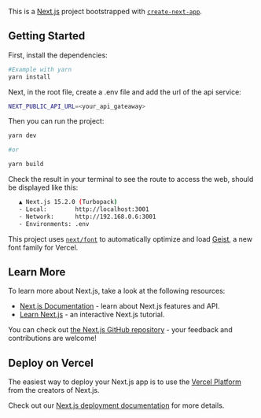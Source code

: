 This is a [Next.js](https://nextjs.org) project bootstrapped with [`create-next-app`](https://nextjs.org/docs/app/api-reference/cli/create-next-app).

## Getting Started

First, install the dependencies:

```bash
#Example with yarn
yarn install
```
Next, in the root file, create a .env file and add the url of the api service:
```bash
NEXT_PUBLIC_API_URL=<your_api_gateaway>
```
Then you can run the project:
```bash
yarn dev

#or

yarn build
```

Check the result in your terminal to see the route to access the web, should be displayed like this:

```bash
   ▲ Next.js 15.2.0 (Turbopack)
   - Local:        http://localhost:3001
   - Network:      http://192.168.0.6:3001
   - Environments: .env
```

This project uses [`next/font`](https://nextjs.org/docs/app/building-your-application/optimizing/fonts) to automatically optimize and load [Geist](https://vercel.com/font), a new font family for Vercel.

## Learn More

To learn more about Next.js, take a look at the following resources:

- [Next.js Documentation](https://nextjs.org/docs) - learn about Next.js features and API.
- [Learn Next.js](https://nextjs.org/learn) - an interactive Next.js tutorial.

You can check out [the Next.js GitHub repository](https://github.com/vercel/next.js) - your feedback and contributions are welcome!

## Deploy on Vercel

The easiest way to deploy your Next.js app is to use the [Vercel Platform](https://vercel.com/new?utm_medium=default-template&filter=next.js&utm_source=create-next-app&utm_campaign=create-next-app-readme) from the creators of Next.js.

Check out our [Next.js deployment documentation](https://nextjs.org/docs/app/building-your-application/deploying) for more details.

